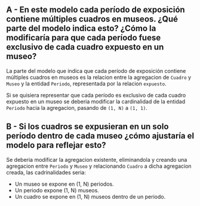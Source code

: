## A - En este modelo cada período de exposición contiene múltiples cuadros en museos. ¿Qué parte del modelo indica esto? ¿Cómo la modificaría para que cada período fuese exclusivo de cada cuadro expuesto en un museo?

La parte del modelo que indica que cada período de exposición contiene múltiples cuadros en museos es la relacion entre la agregacion de `Cuadro` y `Museo` y la entidad `Periodo`, representada por la relacion `expuesto`.

Si se quisiera representar que cada período es exclusivo de cada cuadro expuesto en un museo se deberia modificar la cardinalidad de la entidad `Periodo` hacia la agregacion, pasando de `(1, N)` a `(1, 1)`.

## B - Si los cuadros se expusieran en un solo período dentro de cada museo ¿cómo ajustaría el modelo para reflejar esto?

Se deberia modificar la agregacion existente, eliminandola y creando una agregacion entre `Periodo` y `Museo` y relacionando `Cuadro` a dicha agregacion creada, las cadrinalidades seria:
- Un museo se expone en (1, N) periodos.
- Un periodo expone (1, N) museos.
- Un cuadro se expone en (1, N) museos dentro de un periodo.
